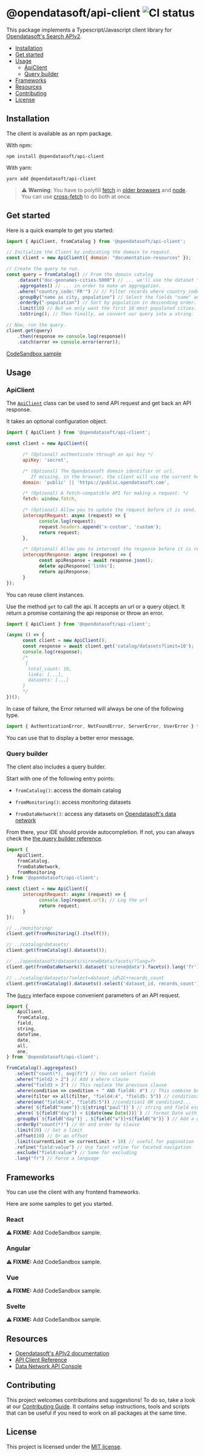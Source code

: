 # @opendatasoft/api-client ![CI status](https://github.com/opendatasoft/ods-dataviz-sdk/workflows/CI/badge.svg)

This package implements a Typescript/Javascript client library for [Opendatasoft's Search APIv2](https://help.opendatasoft.com/apis/ods-search-v2/#search-api-v2).

- [Installation](#installation)
- [Get started](#get-started)
- [Usage](#usage)
  - [ApiClient](#ApiClient)
  - [Query builder](#query-builder)
- [Frameworks](#frameworks)
- [Resources](#resources)
- [Contributing](#contributing)
- [License](#license)

## Installation

The client is available as an npm package.

With npm:

```shell
npm install @opendatasoft/api-client
```

With yarn:

```shell
yarn add @opendatasoft/api-client
```

> ⚠️ **Warning**: You have to polyfill [fetch](https://developer.mozilla.org/en-US/docs/Web/API/Fetch_API) in [older browsers](https://github.com/github/fetch) and [node](https://github.com/node-fetch/node-fetch). You can use [cross-fetch](https://github.com/lquixada/cross-fetch) to do both at once.

## Get started

Here is a quick example to get you started:

```javascript
import { ApiClient, fromCatalog } from '@opendatasoft/api-client';

// Initialize the Client by indicating the domain to request.
const client = new ApiClient({ domain: "documentation-resources" });

// Create the query to run.
const query = fromCatalog() // From the domain catalog
    .dataset("doc-geonames-cities-5000") // ... we'll use the dataset "doc-geonames-cities-5000"
    .aggregates() // ... in order to make an aggregation.
    .where("country_code:'FR'") // // Filter records where country_code === "FR".
    .groupBy("name as city, population") // Select the fields "name" and "population".
    .orderBy("-population") // Sort by population in descending order.
    .limit(10) // But we only want the first 10 most populated cities.
    .toString(); // Then finally, we convert our query into a string.

// Now, run the query.
client.get(query)
    .then(response => console.log(response))
    .catch(error => console.error(error));
```

[CodeSandbox sample](https://codesandbox.io/s/api-clientget-started-be0xu?file=/src/index.js)

## Usage

### ApiClient

The [`ApiClient`](docs/classes/client.apiclient.md) class can be used to send API request and get back an API response.

It takes an optional configuration object.

```javascript
import { ApiClient } from '@opendatasoft/api-client';

const client = new ApiClient({

      /* (Optional) authenticate through an api key */
      apiKey: 'secret',

      /* (Optional) The Opendatasoft domain identifier or url.
         If missing, in the browser, the client will use the current host. */
      domain: 'public' || 'https://public.opendatasoft.com',

      /* (Optional) A fetch-compatible API for making a request. */
      fetch: window.fetch,

      /* (Optional) Allow you to update the request before it is send. */
      interceptRequest: async (request) => {
            console.log(request);
            request.headers.append('x-custom', 'custom');
            return request;
      },

      /* (Optional) Allow you to intercept the response before it is returned */
      interceptResponse: async (response) => {
            const apiResponse = await response.json();
            delete apiResponse['links'];
            return apiResponse;
      }
});
```

You can reuse client instances.

Use the method `get` to call the api. It accepts an url or a query object. It return a promise containing the api response or throw an error.

```javascript
import { ApiClient } from '@opendatasoft/api-client';

(async () => {
      const client = new ApiClient();
      const response = await client.get('catalog/datasets?limit=10');
      console.log(response);
      /*
       {
        total_count: 10,
        links: [...],
        datasets: [...]
      }
      */
})();
```

In case of failure, the Error returned will always be one of the following type.

```javascript
import { AuthenticationError, NotFoundError, ServerError, UserError } from '@opendatasoft/api-client/client/error';
```

You can use that to display a better error message.

### Query builder

The client also includes a query builder.

Start with one of the following entry points:

- `fromCatalog()`: access the domain catalog

- `fromMonitoring()`: access monitoring datasets

- `fromDataNetwork()`: access any datasets on [Opendatasoft's data network](https://data.opendatasoft.com/)

From there, your IDE should provide autocompletion. If not, you can always check the [the query builder reference](docs/modules/odsql.md).

```javascript
import {
    ApiClient,
    fromCatalog,
    fromDataNetwork,
    fromMonitoring
} from '@opendatasoft/api-client';

const client = new ApiClient({
      interceptRequest: async (request) => {
            console.log(request.url); // Log the url
            return request;
      }
});

// ../monitoring/
client.get(fromMonitoring().itself());

// ../catalog/datasets/
client.get(fromCatalog().datasets());

// ../opendatasoft/datasets/sirene@data/facets/?lang=fr
client.get(fromDataNetwork().dataset('sirene@data').facets().lang('fr'));

// ../catalog/datasets/?select=dataset_id%2C+records_count
client.get(fromCatalog().datasets().select('dataset_id, records_count'));
```

The [`Query`](docs/classes/odsql.query.md) interface expose convenient parameters of an API request.

```javascript
import {
    ApiClient,
    fromCatalog,
    field,
    string,
    dateTime,
    date,
    all,
    one,
} from '@opendatasoft/api-client';

fromCatalog().aggregates()
   .select("count(*), avg(f)") // You can select fields
   .where("field2 > 2") // Add a where clause
   .where("field3 > 3") // This replace the previous clause
   .where(condition => condition + " AND field4: 4") // This combine both conditions
   .where(filter => all(filter, "field4:4", "field5: 5")) // condition1 AND condition2...
   .where(one("field4:4", "field5:5")) //condition1 OR condition2...
   .where(`${field("name")}:${string("paul")}`) // string and field escaping
   .where(`${field("day")} < ${date(new Date())}`) // format Date with date or dateTime
   .groupBy(`${field("day")} , ${field("a")}+${field("b")}`) // Add a group by clause
   .orderBy("count(*)") // Or and order by clause
   .limit(10) // Set a limit
   .offset(10) // Or an offset
   .limit(currentLimit => currentLimit + 10) // useful for pagination
   .refine("field:value") // Use facet refine for faceted navigation
   .exclude("field:value") // Same for excluding
   .lang("fr") // Force a language
```

## Frameworks

You can use the client with any frontend frameworks.

Here are some samples to get you started.

### React

**⚠️ FIXME:** Add CodeSandbox sample.

### Angular

**⚠️ FIXME:** Add CodeSandbox sample.

### Vue

**⚠️ FIXME:** Add CodeSandbox sample.

### Svelte

**⚠️ FIXME:** Add CodeSandbox sample.

## Resources

- [Opendatasoft's APIv2 documentation](https://help.opendatasoft.com/apis/ods-search-v2/#search-api-v2)
- [API Client Reference](docs/globals.md)
- [Data Network API Console](https://data.opendatasoft.com/api/v2/console)

## Contributing

This project welcomes contributions and suggestions! To do so, take a look at our [Contributing Guide](CONTRIBUTING.md). It contains setup instructions, tools and scripts that can be useful if you need to work on all packages at the same time.

## License

This project is licensed under the [MIT license](../../LICENSE).
